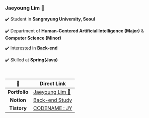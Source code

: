 ### Jaeyoung Lim 🐻

✔️ Student in **Sangmyung University, Seoul**

✔️ Department of **Human-Centered Artificial Intelligence (Major)** & **Computer Science (Minor)**

✔️ Interested in **Back-end**

✔️ Skilled at **Spring(Java)**

<br>

|🚀|Direct Link|
|:---:|---|
|**Portfolio**|[Jaeyoung Lim 🐻](https://jaeyoungstudio.notion.site/jaeyoungstudio/Jaeyoung-Lim-e6d66846893e423bb53757063f0de663)|
|**Notion**|[Back-end Study](https://www.notion.so/Back-end-Study-8dc8a44d930241cda4e61ffe8c8e45f9?pvs=21)|
|**Tistory**|[CODENAME : JY](https://codenamejy.tistory.com/)|
